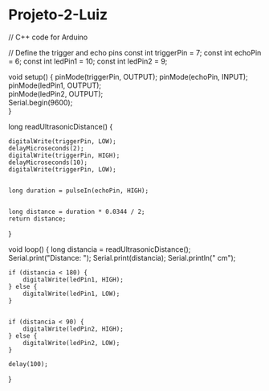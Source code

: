# Projeto-2-Luiz

// C++ code for Arduino

// Define the trigger and echo pins
const int triggerPin = 7;
const int echoPin = 6;
const int ledPin1 = 10; 
const int ledPin2 = 9; 

void setup() {
    pinMode(triggerPin, OUTPUT); 
    pinMode(echoPin, INPUT);     
    pinMode(ledPin1, OUTPUT);   
    pinMode(ledPin2, OUTPUT);   
    Serial.begin(9600);         
}

long readUltrasonicDistance() {
    
    digitalWrite(triggerPin, LOW);
    delayMicroseconds(2);
    digitalWrite(triggerPin, HIGH);
    delayMicroseconds(10);
    digitalWrite(triggerPin, LOW);

    
    long duration = pulseIn(echoPin, HIGH);

   
    long distance = duration * 0.0344 / 2; 
    return distance;
}

void loop() {
    long distancia = readUltrasonicDistance();
    Serial.print("Distance: ");
    Serial.print(distancia);
    Serial.println(" cm");

    
    if (distancia < 180) {
        digitalWrite(ledPin1, HIGH);
    } else {
        digitalWrite(ledPin1, LOW);
    }

    
    if (distancia < 90) { 
        digitalWrite(ledPin2, HIGH);
    } else {
        digitalWrite(ledPin2, LOW);
    }

    delay(100);
}
